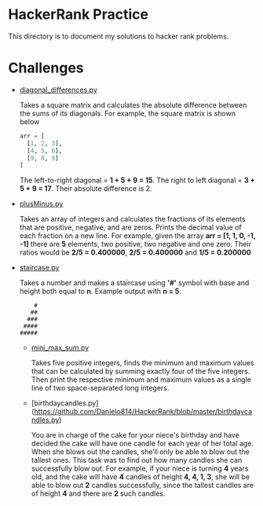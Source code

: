 # HackerRank Practice

This directory is to document my solutions to hacker rank problems.


# Challenges

* [diagonal_differences.py](https://github.com/Danielo814/HackerRank/blob/master/diagonal_differences.py)

    Takes a square matrix and calculates the absolute difference between the sums of its diagonals.
    For example, the square matrix  is shown below
    ```python
    arr = [
      [1, 2, 3],
      [4, 5, 6],
      [9, 8, 9]
    [
     ```
    The left-to-right diagonal = **1 + 5 + 9 = 15**. The right to left diagonal = **3 + 5 + 9 = 17**. Their absolute difference is 2.


* [plusMinus.py](https://github.com/Danielo814/HackerRank/blob/master/plusMinus.py)

  Takes an array of integers and calculates the fractions of its elements that are positive, negative, and are zeros. Prints the decimal value of each fraction on a new line.
  For example, given the array **arr = [1, 1, 0, -1, -1]**  there are **5**  elements, two positive, two negative and one zero. Their ratios would be **2/5 = 0.400000**, **2/5 = 0.400000**  and **1/5 = 0.200000**


* [staircase.py](https://github.com/Danielo814/HackerRank/blob/master/staircase.py)

  Takes a number and makes a staircase using **'#'** symbol with base and height both equal to **n**. Example output with **n = 5**:

  ```
      #
     ##
    ###
   ####
  #####
  ```

  
  * [mini_max_sum.py](https://github.com/Danielo814/HackerRank/blob/master/mini_max_sum.py)

    Takes five positive integers, finds the minimum and maximum values that can be calculated by summing exactly four of the five integers. Then print the respective minimum and maximum values as a single line of two space-separated long integers.

  
  *  [birthdaycandles.py] (https://github.com/Danielo814/HackerRank/blob/master/birthdaycandles.py)

     You are in charge of the cake for your niece's birthday and have decided the cake will have one candle for each year of her total age. When she blows out the candles, she’ll only be able to blow out the tallest ones. This task was to find out how many candles she can successfully blow out.
     For example, if your niece is turning **4** years old, and the cake will have **4** candles of height **4, 4, 1, 3**, she will be able to blow out **2** candles successfully, since the tallest candles are of height **4** and there are **2** such candles.
